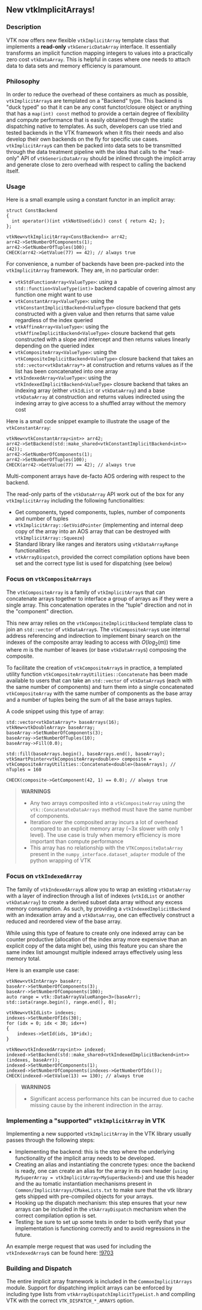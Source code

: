 ## New vtkImplicitArrays!

### Description

VTK now offers new flexible `vtkImplicitArray` template class that implements a **read-only** `vtkGenericDataArray` interface. It essentially transforms an implicit function mapping integers to values into a practically zero cost `vtkDataArray`. This is helpful in cases where one needs to attach data to data sets and memory efficiency is paramount.

### Philosophy

In order to reduce the overhead of these containers as much as possible, `vtkImplicitArray`s are templated on a "Backend" type. This backend is "duck typed" so that it can be any const functor/closure object or anything that has a `map(int) const` method to provide a certain degree of flexibility and compute performance that is easily obtained through the static dispatching native to templates. As such, developers can use tried and tested backends in the VTK framework when it fits their needs and also develop their own backends on the fly for specific use cases. `vtkImplicitArray`s can then be packed into data sets to be transmitted through the data treatment pipeline with the idea that calls to the "read-only" API of `vtkGenericDataArray` should be inlined through the implicit array and generate close to zero overhead with respect to calling the backend itself.

### Usage

Here is a small example using a constant functor in an implicit array:

```
struct ConstBackend
{
  int operator()(int vtkNotUsed(idx)) const { return 42; };
};

vtkNew<vtkImplicitArray<ConstBackend>> arr42;
arr42->SetNumberOfComponents(1);
arr42->SetNumberOfTuples(100);
CHECK(arr42->GetValue(77) == 42); // always true
```

For convenience, a number of backends have been pre-packed into the `vtkImplicitArray` framework. They are, in no particular order:

- `vtkStdFunctionArray<ValueType>`: using a `std::function<ValueType(int)>` backend capable of covering almost any function one might want to use
- `vtkConstantArray<ValueType>`: using the `vtkConstantImplicitBackend<ValueType>` closure backend that gets constructed with a given value and then returns that same value regardless of the index queried
- `vtkAffineArray<ValueType>`: using the `vtkAffineImplicitBackend<ValueType>` closure backend that gets constructed with a slope and intercept and then returns values linearly depending on the queried index
- `vtkCompositeArray<ValueType>`: using the `vtkCompositeImplicitBackend<ValueType>` closure backend that takes an `std::vector<vtkDataArray*>` at construction and returns values as if the list has been concatenated into one array
- `vtkIndexedArray<ValueType>`: using the `vtkIndexedImplicitBackend<ValueType>` closure backend that takes an indexing array (either `vtkIdList` or `vtkDataArray`) and a base `vtkDataArray` at construction and returns values indirected using the indexing array to give access to a shuffled array without the memory cost

Here is a small code snippet example to illustrate the usage of the `vtkConstantArray`:

```
vtkNew<vtkConstantArray<int>> arr42;
arr42->SetBackend(std::make_shared<vtkConstantImplicitBackend<int>>(42));
arr42->SetNumberOfComponents(1);
arr42->SetNumberOfTuples(100);
CHECK(arr42->GetValue(77) == 42); // always true
```

Multi-component arrays have de-facto AOS ordering with respect to the backend.

The read-only parts of the `vtkDataArray` API work out of the box for any `vtkImplicitArray` including the following functionalities:
  * Get components, typed components, tuples, number of components and number of tuples
  * `vtkImplicitArray::GetVoidPointer` (implementing and internal deep copy of the array into an AOS array that can be destroyed with `vtkImplicitArray::Squeeze`)
  * Standard library like ranges and iterators using `vtkDataArrayRange` functionalities
  * `vtkArrayDispatch`, provided the correct compilation options have been set and the correct type list is used for dispatching (see below)

### Focus on `vtkCompositeArrays`

The `vtkCompositeArray` is a family of `vtkImplicitArray`s that can concatenate arrays together to interface a group of arrays as if they were a single array. This concatenation operates in the "tuple" direction and not in the "component" direction.

This new array relies on the `vtkCompositeImplicitBackend` template class to join an `std::vector` of `vtkDataArray`s. The `vtkCompositeArray`s use internal address referencing and indirection to implement binary search on the indexes of the composite array leading to access with $O(log_2(m))$ time where $m$ is the number of leaves (or base `vtkDataArray`s) composing the composite.

To facilitate the creation of `vtkCompositeArray`s in practice, a templated utility function `vtkCompositeArrayUtilities::Concatenate` has been made available to users that can take an `std::vector` of `vtkDataArray`s (each with the same number of components) and turn them into a single concatenated `vtkCompositeArray` with the same number of components as the base array and a number of tuples being the sum of all the base arrays tuples.

A code snippet using this type of array:
```
std::vector<vtkDataArray*> baseArrays(16);
vtkNew<vtkDoubleArray> baseArray;
baseArray->SetNumberOfComponents(3);
baseArray->SetNumberOfTuples(10);
baseArray->Fill(0.0);

std::fill(baseArrays.begin(), baseArrays.end(), baseArray);
vtkSmartPointer<vtkCompositeArray<double>> composite = vtkCompositeArrayUtilities::Concatenate<double>(baseArrays); // nTuples = 160

CHECK(composite->GetComponent(42, 1) == 0.0); // always true
```

> **WARNINGS**
>
>   * Any two arrays composited into a `vtkCompositeArray` using the `vtk::ConcatenateDataArrays` method must have the same number of components.
>   * Iteration over the composited array incurs a lot of overhead compared to an explicit memory array (~3x slower with only 1 level). The use case is truly when memory efficiency is more important than compute performance
>   * This array has no relationship with the `VTKCompositeDataArray` present in the `numpy_interface.dataset_adapter` module of the python wrapping of VTK

### Focus on `vtkIndexedArray`

The family of `vtkIndexedArray`s allow you to wrap an existing `vtkDataArray` with a layer of indirection through a list of indexes (`vtkIdList` or another `vtkDataArray`) to create a derived subset data array without any excess memory consumption. As such, by providing a `vtkIndexedImplicitBackend` with an indexation array and a `vtkDataArray`, one can effectively construct a reduced and reordered view of the base array.

While using this type of feature to create only one indexed array can be counter productive (allocation of the index array more expensive than an explicit copy of the data might be), using this feature you can share the same index list amoungst multiple indexed arrays effectively using less memory total.

Here is an example use case:
```
vtkNew<vtkIntArray> baseArr;
baseArr->SetNumberOfComponents(3);
baseArr->SetNumberOfComponents(100);
auto range = vtk::DataArrayValueRange<3>(baseArr);
std::iota(range.begin(), range.end(), 0);

vtkNew<vtkIdList> indexes;
indexes->SetNumberOfIds(30);
for (idx = 0; idx < 30; idx++)
{
    indexes->SetId(ids, 10*idx);
}

vtkNew<vtkIndexedArray<int>> indexed;
indexed->SetBackend(std::make_shared<vtkIndexedImplicitBackend<int>>(indexes, baseArr));
indexed->SetNumberOfComponents(1);
indexed->SetNumberOfComponents(indexes->GetNumberOfIds());
CHECK(indexed->GetValue(13) == 130); // always true
```

> **WARNINGS**
>
>   * Significant access performance hits can be incurred due to cache missing cause by the inherent indirection in the array.

### Implementing a "supported" `vtkImplicitArray` in VTK

Implementing a new supported `vtkImplicitArray` in the VTK library usually passes through the following steps:
  * Implementing the backend: this is the step where the underlying functionality of the implicit array needs to be developed.
  * Creating an alias and instantiating the concrete types: once the backend is ready, one can create an alias for the array in its own header (`using MySuperArray = vtkImplicitArray<MySuperBackend>`) and use this header and the au    tomatic instantiation mechanisms present in `Common/ImplicitArrays/CMakeLists.txt` to make sure that the vtk library gets shipped with pre-compiled objects for your arrays.
  * Hooking up the dispatch mechanism: this step ensures that your new arrays can be included in the `vtkArrayDispatch` mechanism when the correct compilation option is set.
  * Testing: be sure to set up some tests in order to both verify that your implementation is functioning correctly and to avoid regressions in the future.

An example merge request that was used for including the `vtkIndexedArray`s can be found here: [!9703](https://gitlab.kitware.com/vtk/vtk/-/merge_requests/9703)

### Building and Dispatch

The entire implicit array framework is included in the `CommonImplicitArrays` module. Support for dispatching implicit arrays can be enforced by including type lists from `vtkArrayDispatchImplicitTypeList.h` and compiling VTK with the correct `VTK_DISPATCH_*_ARRAYS` option.
